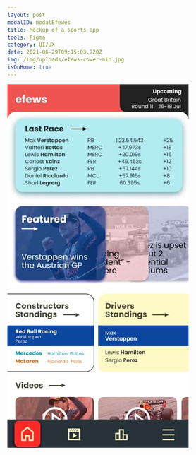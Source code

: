 ```yaml
---
layout: post
modalID: modalEfewes
title: Mockup of a sports app
tools: Figma
category: UI/UX
date: 2021-06-29T09:15:03.720Z
img: /img/uploads/efews-cover-min.jpg
isOnHome: true
---
```

![](/img/uploads/efews-home-min.jpg)